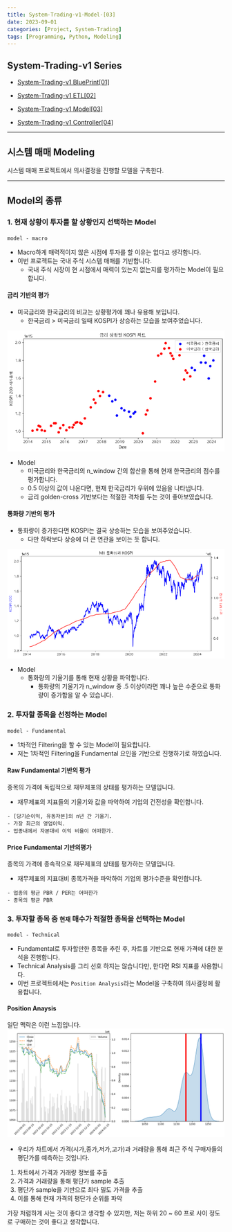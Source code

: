 ```yaml
---
title: System-Trading-v1-Model-[03]
date: 2023-09-01
categories: [Project, System-Trading]
tags: [Programming, Python, Modeling]
---
```


## System-Trading-v1 Series

- [System-Trading-v1 BluePrint[01]](/posts/system-trading-v1-01/)

- [System-Trading-v1 ETL[02]](/posts/system-trading-v1-02/)

- [System-Trading-v1 Model[03]](/posts/system-trading-v1-03/)

- [System-Trading-v1 Controller[04]](/posts/system-trading-v1-04/)

---

## 시스템 매매 Modeling

시스템 매매 프로젝트에서 의사결정을 진행할 모델을 구축한다.

---

## Model의 종류

### 1. 현재 상황이 투자를 할 상황인지 선택하는 Model

`model - macro`

- Macro하게 매력적이지 않은 시점에 투자를 할 이유는 없다고 생각합니다.
- 이번 프로젝트는 국내 주식 시스템 매매를 기반합니다.
  - 국내 주식 시장이 현 시점에서 매력이 있는지 없는지를 평가하는 Model이 필요합니다.

#### 금리 기반의 평가

- 미국금리와 한국금리의 비교는 상황평가에 꽤나 유용해 보입니다.
  - 한국금리 > 미국금리 일때 KOSPI가 상승하는 모습을 보여주었습니다.

![image](/assets/img/_posts/project/system-trading-v1/model_1_bir.png)

- Model
  - 미국금리와 한국금리의 n_window 간의 합산을 통해 현재 한국금리의 점수를 평가합니다.
  - 0.5 이상의 값이 나온다면, 현재 한국금리가 우위에 있음을 나타냅니다.
  - 금리 golden-cross 기반보다는 적절한 격차를 두는 것이 좋아보였습니다.

#### 통화량 기반의 평가

- 통화량이 증가한다면 KOSPI는 결국 상승하는 모습을 보여주었습니다.
  - 다만 하락보다 상승에 더 큰 연관을 보이는 듯 합니다.

![image](/assets/img/_posts/project/system-trading-v1/model_1_m1.png)

- Model
  - 통화량의 기울기를 통해 현재 상황을 파악합니다.
    - 통화량의 기울기가 n_window 중 .5 이상이라면 꽤나 높은 수준으로 통화량이 증가함을 알 수 있습니다.

### 2. 투자할 종목을 선정하는 Model

`model - Fundamental`

- 1차적인 Filtering을 할 수 있는 Model이 필요합니다.
- 저는 1차적인 Filtering을 Fundamental 요인을 기반으로 진행하기로 하였습니다.

#### Raw Fundamental 기반의 평가

종목의 가격에 독립적으로 재무제표의 상태를 평가하는 모델입니다.

- 재무제표의 지표들의 기울기와 값을 파악하여 기업의 건전성을 확인합니다.

```plaintext
- [당기순이익, 유동자본]의 n년 간 기울기.
- 가장 최근의 영업이익.
- 업종내에서 자본대비 이익 비율이 어떠한가.
```

#### Price Fundamental 기반의평가

종목의 가격에 종속적으로 재무제표의 상태를 평가하는 모델입니다.

- 재무제표의 지표대비 종목가격을 파악하여 기업의 평가수준을 확인합니다.

```plaintext
- 업종의 평균 PBR / PER는 어떠한가
- 종목의 평균 PBR
```

### 3. 투자할 종목 중 `현재` 매수가 적절한 종목을 선택하는 Model

`model - Technical`

- Fundamental로 투자할만한 종목을 추린 후, 차트를 기반으로 현재 가격에 대한 분석을 진행합니다.
- Technical Analysis를 그리 선호 하지는 않습니다만, 한다면 RSI 지표를 사용합니다.
- 이번 프로젝트에서는 `Position Analysis`라는 Model을 구축하여 의사결정에 활용합니다.

#### Position Anaysis

일단 맥락은 이런 느낌입니다.
![position_analysis](/assets/img/_posts/project/system-trading-v1/position_analysis.png)

- 우리가 차트에서 가격(시가,종가,저가,고가)과 거래량을 통해 최근 주식 구매자들의 평단가를 예측하는 것입니다.

1. 차트에서 가격과 거래량 정보를 추출
2. 가격과 거래량을 통해 평단가 sample 추출
3. 평단가 sample을 기반으로 최다 밀도 가격을 추출
4. 이를 통해 현재 가격의 평단가 순위를 파악

가장 저렴하게 사는 것이 좋다고 생각할 수 있지만, 저는 하위 20 ~ 60 프로 사이 정도로 구매하는 것이 좋다고 생각합니다.
